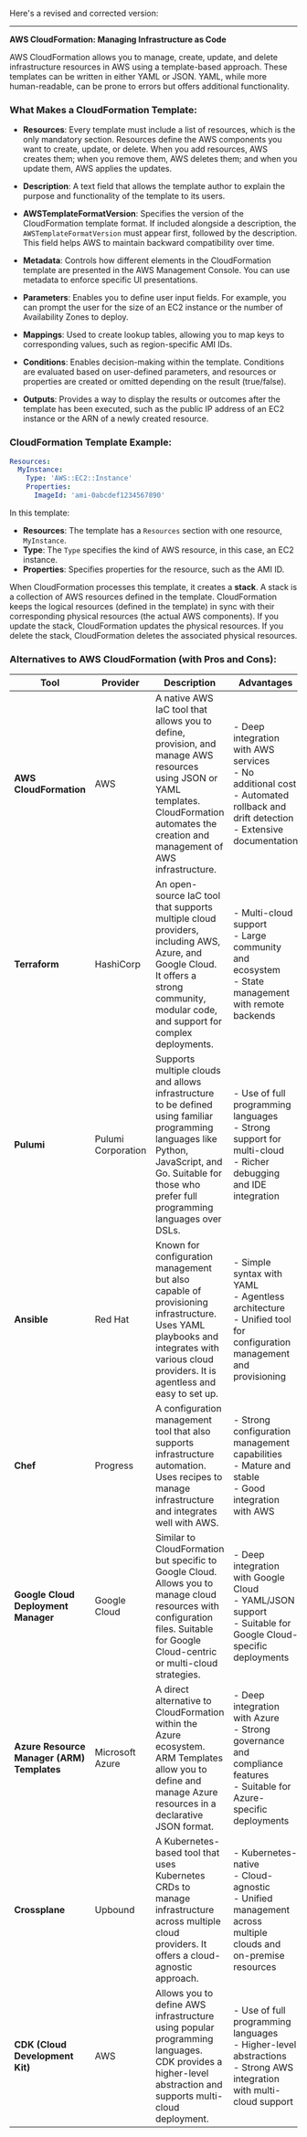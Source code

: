 Here's a revised and corrected version:

---

**AWS CloudFormation: Managing Infrastructure as Code**

AWS CloudFormation allows you to manage, create, update, and delete infrastructure resources in AWS using a template-based approach. These templates can be written in either YAML or JSON. YAML, while more human-readable, can be prone to errors but offers additional functionality.

### What Makes a CloudFormation Template:

- **Resources**: Every template must include a list of resources, which is the only mandatory section. Resources define the AWS components you want to create, update, or delete. When you add resources, AWS creates them; when you remove them, AWS deletes them; and when you update them, AWS applies the updates.

- **Description**: A text field that allows the template author to explain the purpose and functionality of the template to its users.

- **AWSTemplateFormatVersion**: Specifies the version of the CloudFormation template format. If included alongside a description, the `AWSTemplateFormatVersion` must appear first, followed by the description. This field helps AWS to maintain backward compatibility over time.

- **Metadata**: Controls how different elements in the CloudFormation template are presented in the AWS Management Console. You can use metadata to enforce specific UI presentations.

- **Parameters**: Enables you to define user input fields. For example, you can prompt the user for the size of an EC2 instance or the number of Availability Zones to deploy.

- **Mappings**: Used to create lookup tables, allowing you to map keys to corresponding values, such as region-specific AMI IDs.

- **Conditions**: Enables decision-making within the template. Conditions are evaluated based on user-defined parameters, and resources or properties are created or omitted depending on the result (true/false).

- **Outputs**: Provides a way to display the results or outcomes after the template has been executed, such as the public IP address of an EC2 instance or the ARN of a newly created resource.

### CloudFormation Template Example:

```yaml
Resources:
  MyInstance:
    Type: 'AWS::EC2::Instance'
    Properties:
      ImageId: 'ami-0abcdef1234567890'
```

In this template:
- **Resources**: The template has a `Resources` section with one resource, `MyInstance`.
- **Type**: The `Type` specifies the kind of AWS resource, in this case, an EC2 instance.
- **Properties**: Specifies properties for the resource, such as the AMI ID.

When CloudFormation processes this template, it creates a **stack**. A stack is a collection of AWS resources defined in the template. CloudFormation keeps the logical resources (defined in the template) in sync with their corresponding physical resources (the actual AWS components). If you update the stack, CloudFormation updates the physical resources. If you delete the stack, CloudFormation deletes the associated physical resources.

### Alternatives to AWS CloudFormation (with Pros and Cons):


| **Tool**                                   | **Provider**       | **Description**                                                                                                                                                                                            | **Advantages**                                                                                                                        | **Disadvantages**                                                                                                                        |
| ------------------------------------------ | ------------------ | ---------------------------------------------------------------------------------------------------------------------------------------------------------------------------------------------------------- | ------------------------------------------------------------------------------------------------------------------------------------- | ---------------------------------------------------------------------------------------------------------------------------------------- |
| **AWS CloudFormation**                     | AWS                | A native AWS IaC tool that allows you to define, provision, and manage AWS resources using JSON or YAML templates. CloudFormation automates the creation and management of AWS infrastructure.             | - Deep integration with AWS services<br>- No additional cost<br>- Automated rollback and drift detection<br>- Extensive documentation | - AWS-specific<br>- JSON/YAML can be verbose<br>- Less flexible for multi-cloud deployments<br>- Complex templates can be hard to manage |
| **Terraform**                              | HashiCorp          | An open-source IaC tool that supports multiple cloud providers, including AWS, Azure, and Google Cloud. It offers a strong community, modular code, and support for complex deployments.                   | - Multi-cloud support<br>- Large community and ecosystem<br>- State management with remote backends                                   | - Steeper learning curve<br>- Requires managing the state file<br>- Potential for longer deployment times                                |
| **Pulumi**                                 | Pulumi Corporation | Supports multiple clouds and allows infrastructure to be defined using familiar programming languages like Python, JavaScript, and Go. Suitable for those who prefer full programming languages over DSLs. | - Use of full programming languages<br>- Strong support for multi-cloud<br>- Richer debugging and IDE integration                     | - Less mature than Terraform<br>- Smaller community and ecosystem<br>- Can introduce complexity for simple tasks                         |
| **Ansible**                                | Red Hat            | Known for configuration management but also capable of provisioning infrastructure. Uses YAML playbooks and integrates with various cloud providers. It is agentless and easy to set up.                   | - Simple syntax with YAML<br>- Agentless architecture<br>- Unified tool for configuration management and provisioning                 | - Not as robust for large-scale infrastructure<br>- Limited multi-cloud support<br>- Requires SSH access to nodes                        |
| **Chef**                                   | Progress           | A configuration management tool that also supports infrastructure automation. Uses recipes to manage infrastructure and integrates well with AWS.                                                          | - Strong configuration management capabilities<br>- Mature and stable<br>- Good integration with AWS                                  | - Steeper learning curve<br>- Heavier client-server architecture<br>- Less focus on multi-cloud provisioning                             |
| **Google Cloud Deployment Manager**        | Google Cloud       | Similar to CloudFormation but specific to Google Cloud. Allows you to manage cloud resources with configuration files. Suitable for Google Cloud-centric or multi-cloud strategies.                        | - Deep integration with Google Cloud<br>- YAML/JSON support<br>- Suitable for Google Cloud-specific deployments                       | - Limited to Google Cloud<br>- Less flexible for multi-cloud<br>- Smaller community and ecosystem compared to Terraform                  |
| **Azure Resource Manager (ARM) Templates** | Microsoft Azure    | A direct alternative to CloudFormation within the Azure ecosystem. ARM Templates allow you to define and manage Azure resources in a declarative JSON format.                                              | - Deep integration with Azure<br>- Strong governance and compliance features<br>- Suitable for Azure-specific deployments             | - Limited to Azure<br>- JSON can be verbose and harder to write<br>- Not as flexible for cross-cloud deployments                         |
| **Crossplane**                             | Upbound            | A Kubernetes-based tool that uses Kubernetes CRDs to manage infrastructure across multiple cloud providers. It offers a cloud-agnostic approach.                                                           | - Kubernetes-native<br>- Cloud-agnostic<br>- Unified management across multiple clouds and on-premise resources                       | - Requires Kubernetes expertise<br>- Less mature ecosystem<br>- Complexity in managing CRDs for infrastructure                           |
| **CDK (Cloud Development Kit)**            | AWS                | Allows you to define AWS infrastructure using popular programming languages. CDK provides a higher-level abstraction and supports multi-cloud deployment.                                                  | - Use of full programming languages<br>- Higher-level abstractions<br>- Strong AWS integration with multi-cloud support               | - AWS-centric (despite multi-cloud support)<br>- Learning curve for the framework<br>- Less declarative than YAML/JSON                   |
